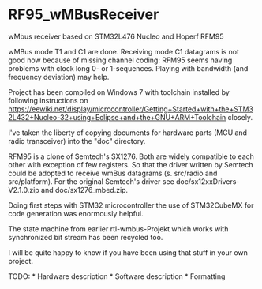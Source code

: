 # RF95_wMBusReceiver
wMbus receiver based on STM32L476 Nucleo and Hoperf RFM95

wMBus mode T1 and C1 are done. Receiving mode C1 datagrams is not good
now because of missing channel coding: RFM95 seems having problems with
clock long 0- or 1-sequences. Playing with bandwidth (and frequency deviation)
may help.

Project has been compiled on Windows 7 with toolchain installed by following instructions
on https://eewiki.net/display/microcontroller/Getting+Started+with+the+STM32L432+Nucleo-32+using+Eclipse+and+the+GNU+ARM+Toolchain
closely.

I've taken the liberty of copying documents for hardware parts (MCU and radio transceiver)
into the "doc" directory.

RFM95 is a clone of Semtech's SX1276. Both are widely compatible to each other
with exception of few registers. So that the driver written by Semtech could be adopted to
receive wmBus datagrams (s. src/radio and src/platform). For the original
Semtech's driver see doc/sx12xxDrivers-V2.1.0.zip and doc/sx1276_mbed.zip.

Doing first steps with STM32 microcontroller the use of STM32CubeMX for
code generation was enormously helpful.

The state machine from earlier rtl-wmbus-Projekt which works with synchronized bit stream has been recycled too.

I will be quite happy to know if you have been using that stuff in your own project.

TODO:
	* Hardware description
	* Software description
	* Formatting
